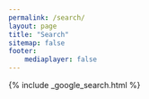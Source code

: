 ```yaml
---
permalink: /search/
layout: page
title: "Search"
sitemap: false
footer:
    mediaplayer: false
---
```

<!--more-->

{% include _google_search.html %}
